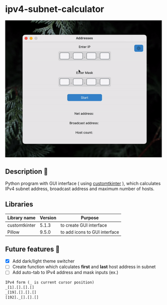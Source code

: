 # ipv4-subnet-calculator

![Gif preview of program](README_static/gif_preview.gif)

## Description 📃
Python program with GUI interface ( using [customtkinter](https://customtkinter.tomschimansky.com) ), which calculates IPv4 subnet address, broadcast address and maximum number of hosts.

## Libraries
| Library name  | Version | Purpose                       |
|---------------|---------|-------------------------------|
| customtkinter | 5.1.3   | to create GUI interface       |
| Pillow        | 9.5.0   | to add icons to GUI interface |

## Future features 🔮
 - [x] Add dark/light theme switcher
 - [ ] Create function which calculates **first** and **last** host address in subnet
 - [ ] Add auto-tab to IPv4 address and mask inputs (ex.)
```
IPv4 form (_ is current cursor position)
_[1].[].[].[]
_[19].[].[].[]
[192]._[].[].[]
``` 